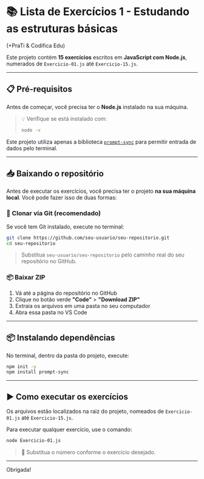 
# 📚 Lista de Exercícios 1 - Estudando as estruturas básicas  
(+PraTi & Codifica Edu)

Este projeto contém **15 exercícios** escritos em **JavaScript com Node.js**, numerados de `Exercicio-01.js` até `Exercicio-15.js`.

---

## 📋 Pré-requisitos

Antes de começar, você precisa ter o **Node.js** instalado na sua máquina.

> 💡 Verifique se está instalado com:
> ```bash
> node -v
> ```

Este projeto utiliza apenas a biblioteca [`prompt-sync`](https://www.npmjs.com/package/prompt-sync) para permitir entrada de dados pelo terminal.

---

## 📥 Baixando o repositório

Antes de executar os exercícios, você precisa ter o projeto **na sua máquina local**. Você pode fazer isso de duas formas:

### 🔁 Clonar via Git (recomendado)

Se você tem Git instalado, execute no terminal:

```bash
git clone https://github.com/seu-usuario/seu-repositorio.git
cd seu-repositorio
```

> Substitua `seu-usuario/seu-repositorio` pelo caminho real do seu repositório no GitHub.

### 📦 Baixar ZIP

1. Vá até a página do repositório no GitHub
2. Clique no botão verde **"Code"** > **"Download ZIP"**
3. Extraia os arquivos em uma pasta no seu computador
4. Abra essa pasta no VS Code

---

## 📦 Instalando dependências

No terminal, dentro da pasta do projeto, execute:

```bash
npm init -y
npm install prompt-sync
```

---

## ▶️ Como executar os exercícios

Os arquivos estão localizados na raiz do projeto, nomeados de `Exercicio-01.js` até `Exercicio-15.js`.

Para executar qualquer exercício, use o comando:

```bash
node Exercicio-01.js
```

> 🔁 Substitua o número conforme o exercício desejado.

---

Obrigada!
